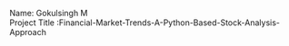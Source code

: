 Name: Gokulsingh M    
Project Title :Financial-Market-Trends-A-Python-Based-Stock-Analysis-Approach
